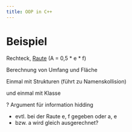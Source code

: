 ```yaml
---
title: OOP in C++
---
```




# Beispiel

Rechteck, [Raute](https://de.wikipedia.org/wiki/Raute) (A = 0,5 * e * f)

Berechnung von Umfang und Fläche

Einmal mit Strukturen (führt zu Namenskollision)

und einmal mit Klasse

? Argument für information hidding

- evtl. bei der Raute e, f gegeben oder a, e
- bzw. a wird gleich ausgerechnet?